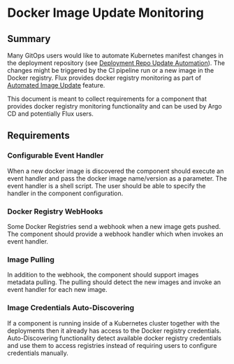 # Docker Image Update Monitoring

## Summary

Many GitOps users would like to automate Kubernetes manifest changes in the deployment repository
(see [Deployment Repo Update Automation](./deployment-repo-update.md)). The changes might be triggered by
the CI pipeline run or a new image in the Docker registry. Flux provides docker registry monitoring as part of
[Automated Image Update](https://docs.fluxcd.io/en/latest/references/automated-image-update.html) feature.

This document is meant to collect requirements for a component that provides docker registry monitoring functionality and 
can be used by Argo CD and potentially Flux users.

## Requirements

### Configurable Event Handler

When a new docker image is discovered the component should execute an event handler and pass the docker image name/version as a parameter.
The event handler is a shell script. The user should be able to specify the handler in the component configuration.

### Docker Registry WebHooks

Some Docker Registries send a webhook when a new image gets pushed. The component should provide a webhook handler which when invokes an event handler.

### Image Pulling

In addition to the webhook, the component should support images metadata pulling. The pulling should detect the new images and invoke an event handler for each new image.

### Image Credentials Auto-Discovering

If a component is running inside of a Kubernetes cluster together with the deployments then it already has access to the Docker registry credentials. Auto-Discovering functionality
detect available docker registry credentials and use them to access registries instead of requiring users to configure credentials manually.
